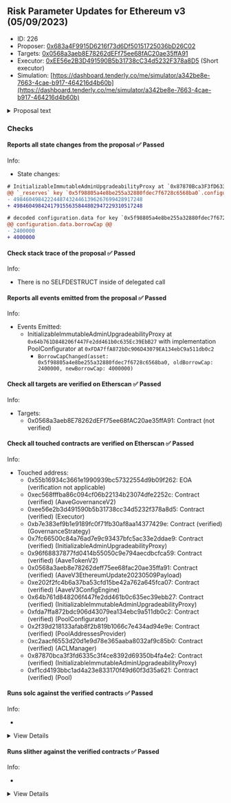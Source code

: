 ## Risk Parameter Updates for Ethereum v3 (05/09/2023)

- ID: 226
- Proposer: [0x683a4F9915D6216f73d6Df50151725036bD26C02](https://etherscan.io/address/0x683a4F9915D6216f73d6Df50151725036bD26C02)
- Targets: [0x0568a3aeb8E78262dEFf75ee68fAC20ae35ffA91](https://etherscan.io/address/0x0568a3aeb8E78262dEFf75ee68fAC20ae35ffA91#code)
- Executor: [0xEE56e2B3D491590B5b31738cC34d5232F378a8D5](https://etherscan.io/address/0xEE56e2B3D491590B5b31738cC34d5232F378a8D5) (Short executor)
- Simulation: [https://dashboard.tenderly.co/me/simulator/a342be8e-7663-4cae-b917-464216d4b60b](https://dashboard.tenderly.co/me/simulator/a342be8e-7663-4cae-b917-464216d4b60b)

<details>
  <summary>Proposal text</summary>

## Simple Summary

A proposal to make parameter changes on Ethereum v3. For more details, see the full forum post [here](https://governance.aave.com/t/arc-gauntlet-recommendations-for-lusd-eth-v3/13039).

## Motivation

Asset LUSD borrow cap usage is at 79%. As per our [Methodology](https://governance.aave.com/t/gauntlet-methodologies-borrow-and-supply-cap/11487), Gauntlet would support increasing the borrow cap for this stablecoin to 4M.

## Specifications

#### ETH v3

| Asset | Current Cap | Borrow Cap Recommendation |
| ----- | ----------- | ------------------------- |
| LUSD  | 2.4M        | 4M                        |

## Implementation

The proposal implements changes on Aave V3 Ethereum using the following pre-deployed payload:

- Ethereum: [`0x0568a3aeb8e78262deff75ee68fac20ae35ffa91`](https://etherscan.io/address/0x0568a3aeb8e78262deff75ee68fac20ae35ffa91)

## Copyright

Copyright and related rights waived via [CC0](https://creativecommons.org/publicdomain/zero/1.0/).

_By approving this proposal, you agree that any services provided by Gauntlet shall be governed by the terms of service available at gauntlet.network/tos. This message is for informational purposes only and does not constitute an offer to sell, a solicitation to buy, or a recommendation for any security, nor does it constitute an offer to provide investment advisory or other services by Gauntlet Networks Inc. No reference to any specific security constitutes a recommendation to buy, sell or hold that security or any other security. Nothing in this report shall be considered a solicitation or offer to buy or sell any security, future, option or other financial instrument or to offer or provide any investment advice or service to any person in any jurisdiction. Nothing contained in this report constitutes investment advice or offers any opinion with respect to the suitability of any security, and the views expressed in this report should not be taken as advice to buy, sell or hold any security. The information in this report should not be relied upon for the purpose of investing. In preparing the information contained in this report, we have not taken into account the investment needs, objectives and financial circumstances of any particular investor. This information has no regard to the specific investment objectives, financial situation and particular needs of any specific recipient of this information and investments discussed may not be suitable for all investors. Any views expressed in this report by us were prepared based upon the information available to us at the time such views were written. Changed or additional information could cause such views to change. All information is subject to possible correction. Information may quickly become unreliable for various reasons, including changes in market conditions or economic circumstances._

</details>

### Checks

#### Reports all state changes from the proposal ✅ Passed

Info:

- State changes:

```diff
# InitializableImmutableAdminUpgradeabilityProxy at `0x87870Bca3F3fD6335C3F4ce8392D69350B4fA4E2` with implementation Pool at `0xF1Cd4193bbc1aD4a23E833170f49d60f3D35a621`
@@ `_reserves` key `0x5f98805a4e8be255a32880fdec7f6728c6568ba0`.configuration.data @@
- 498460498422244874324461396267699428917248
+ 498460498424179155635844802947229310517248

# decoded configuration.data for key `0x5f98805a4e8be255a32880fdec7f6728c6568ba0` (symbol: LUSD)
@@ configuration.data.borrowCap @@
- 2400000
+ 4000000

```

#### Check stack trace of the proposal ✅ Passed

Info:

- There is no SELFDESTRUCT inside of delegated call

#### Reports all events emitted from the proposal ✅ Passed

Info:

- Events Emitted:
  - InitializableImmutableAdminUpgradeabilityProxy at `0x64b761D848206f447Fe2dd461b0c635Ec39EbB27` with implementation PoolConfigurator at `0xFDA7ffA872bDc906D43079EA134ebC9a511db0c2`
    - `BorrowCapChanged(asset: 0x5f98805a4e8be255a32880fdec7f6728c6568ba0, oldBorrowCap: 2400000, newBorrowCap: 4000000)`

#### Check all targets are verified on Etherscan ✅ Passed

Info:

- Targets:
  - 0x0568a3aeb8E78262dEFf75ee68fAC20ae35ffA91: Contract (not verified)

#### Check all touched contracts are verified on Etherscan ✅ Passed

Info:

- Touched address:
  - 0x55b16934c3661e1990939bc57322554d9b09f262: EOA (verification not applicable)
  - 0xec568fffba86c094cf06b22134b23074dfe2252c: Contract (verified) (AaveGovernanceV2)
  - 0xee56e2b3d491590b5b31738cc34d5232f378a8d5: Contract (verified) (Executor)
  - 0xb7e383ef9b1e9189fc0f71fb30af8aa14377429e: Contract (verified) (GovernanceStrategy)
  - 0x7fc66500c84a76ad7e9c93437bfc5ac33e2ddae9: Contract (verified) (InitializableAdminUpgradeabilityProxy)
  - 0x96f68837877fd0414b55050c9e794aecdbcfca59: Contract (verified) (AaveTokenV2)
  - 0x0568a3aeb8e78262deff75ee68fac20ae35ffa91: Contract (verified) (AaveV3EthereumUpdate20230509Payload)
  - 0xe202f2fc4b6a37ba53cfd15be42a762a645fca07: Contract (verified) (AaveV3ConfigEngine)
  - 0x64b761d848206f447fe2dd461b0c635ec39ebb27: Contract (verified) (InitializableImmutableAdminUpgradeabilityProxy)
  - 0xfda7ffa872bdc906d43079ea134ebc9a511db0c2: Contract (verified) (PoolConfigurator)
  - 0x2f39d218133afab8f2b819b1066c7e434ad94e9e: Contract (verified) (PoolAddressesProvider)
  - 0xc2aacf6553d20d1e9d78e365aaba8032af9c85b0: Contract (verified) (ACLManager)
  - 0x87870bca3f3fd6335c3f4ce8392d69350b4fa4e2: Contract (verified) (InitializableImmutableAdminUpgradeabilityProxy)
  - 0xf1cd4193bbc1ad4a23e833170f49d60f3d35a621: Contract (verified) (Pool)

#### Runs solc against the verified contracts ✅ Passed

Info:

-

<details>
<summary>View Details</summary>
<details>
<summary>View warnings for AaveV3EthereumUpdate20230509Payload at `0x0568a3aeb8E78262dEFf75ee68fAC20ae35ffA91`</summary>

```
Traceback (most recent call last):
  File "/home/sakulstra/.local/bin/crytic-compile", line 5, in <module>
    from crytic_compile.__main__ import main
ModuleNotFoundError: No module named 'crytic_compile'
```

</details>

<details>
<summary>View warnings for PoolAddressesProvider at `0x2f39d218133AFaB8F2B819B1066c7E434Ad94E9e`</summary>

```
Traceback (most recent call last):
  File "/home/sakulstra/.local/bin/crytic-compile", line 5, in <module>
    from crytic_compile.__main__ import main
ModuleNotFoundError: No module named 'crytic_compile'
```

</details>

<details>
<summary>View warnings for InitializableImmutableAdminUpgradeabilityProxy at `0x64b761D848206f447Fe2dd461b0c635Ec39EbB27` with implementation PoolConfigurator at `0xFDA7ffA872bDc906D43079EA134ebC9a511db0c2`</summary>

```
Traceback (most recent call last):
  File "/home/sakulstra/.local/bin/crytic-compile", line 5, in <module>
    from crytic_compile.__main__ import main
ModuleNotFoundError: No module named 'crytic_compile'
```

</details>

<details>
<summary>View warnings for InitializableAdminUpgradeabilityProxy at `0x7Fc66500c84A76Ad7e9c93437bFc5Ac33E2DDaE9` with implementation AaveTokenV2 at `0x96F68837877fd0414B55050c9e794AECdBcfCA59`</summary>

```
Traceback (most recent call last):
  File "/home/sakulstra/.local/bin/crytic-compile", line 5, in <module>
    from crytic_compile.__main__ import main
ModuleNotFoundError: No module named 'crytic_compile'
```

</details>

<details>
<summary>View warnings for InitializableImmutableAdminUpgradeabilityProxy at `0x87870Bca3F3fD6335C3F4ce8392D69350B4fA4E2` with implementation Pool at `0xF1Cd4193bbc1aD4a23E833170f49d60f3D35a621`</summary>

```
Traceback (most recent call last):
  File "/home/sakulstra/.local/bin/crytic-compile", line 5, in <module>
    from crytic_compile.__main__ import main
ModuleNotFoundError: No module named 'crytic_compile'
```

</details>

<details>
<summary>View warnings for AaveTokenV2 at `0x96F68837877fd0414B55050c9e794AECdBcfCA59`</summary>

```
Traceback (most recent call last):
  File "/home/sakulstra/.local/bin/crytic-compile", line 5, in <module>
    from crytic_compile.__main__ import main
ModuleNotFoundError: No module named 'crytic_compile'
```

</details>

<details>
<summary>View warnings for GovernanceStrategy at `0xb7e383ef9B1E9189Fc0F71fb30af8aa14377429e`</summary>

```
Traceback (most recent call last):
  File "/home/sakulstra/.local/bin/crytic-compile", line 5, in <module>
    from crytic_compile.__main__ import main
ModuleNotFoundError: No module named 'crytic_compile'
```

</details>

<details>
<summary>View warnings for ACLManager at `0xc2aaCf6553D20d1e9d78E365AAba8032af9c85b0`</summary>

```
Traceback (most recent call last):
  File "/home/sakulstra/.local/bin/crytic-compile", line 5, in <module>
    from crytic_compile.__main__ import main
ModuleNotFoundError: No module named 'crytic_compile'
```

</details>

<details>
<summary>View warnings for AaveV3ConfigEngine at `0xE202F2fc4b6A37Ba53cfD15bE42a762A645FCA07`</summary>

```
Traceback (most recent call last):
  File "/home/sakulstra/.local/bin/crytic-compile", line 5, in <module>
    from crytic_compile.__main__ import main
ModuleNotFoundError: No module named 'crytic_compile'
```

</details>

<details>
<summary>View warnings for Pool at `0xF1Cd4193bbc1aD4a23E833170f49d60f3D35a621`</summary>

```
Traceback (most recent call last):
  File "/home/sakulstra/.local/bin/crytic-compile", line 5, in <module>
    from crytic_compile.__main__ import main
ModuleNotFoundError: No module named 'crytic_compile'
```

</details>

<details>
<summary>View warnings for PoolConfigurator at `0xFDA7ffA872bDc906D43079EA134ebC9a511db0c2`</summary>

```
Traceback (most recent call last):
  File "/home/sakulstra/.local/bin/crytic-compile", line 5, in <module>
    from crytic_compile.__main__ import main
ModuleNotFoundError: No module named 'crytic_compile'
```

</details>

</details>

#### Runs slither against the verified contracts ✅ Passed

Info:

-

<details>
<summary>View Details</summary>

<details>
<summary>Slither report for AaveV3EthereumUpdate20230509Payload at `0x0568a3aeb8E78262dEFf75ee68fAC20ae35ffA91`</summary>

```
Traceback (most recent call last):
  File "/home/sakulstra/.local/bin/slither", line 5, in <module>
    from slither.__main__ import main
ModuleNotFoundError: No module named 'slither'
```

</details>

<details>
<summary>Slither report for PoolAddressesProvider at `0x2f39d218133AFaB8F2B819B1066c7E434Ad94E9e`</summary>

```
Traceback (most recent call last):
  File "/home/sakulstra/.local/bin/slither", line 5, in <module>
    from slither.__main__ import main
ModuleNotFoundError: No module named 'slither'
```

</details>

<details>
<summary>Slither report for InitializableImmutableAdminUpgradeabilityProxy at `0x64b761D848206f447Fe2dd461b0c635Ec39EbB27` with implementation PoolConfigurator at `0xFDA7ffA872bDc906D43079EA134ebC9a511db0c2`</summary>

```
Traceback (most recent call last):
  File "/home/sakulstra/.local/bin/slither", line 5, in <module>
    from slither.__main__ import main
ModuleNotFoundError: No module named 'slither'
```

</details>

<details>
<summary>Slither report for InitializableAdminUpgradeabilityProxy at `0x7Fc66500c84A76Ad7e9c93437bFc5Ac33E2DDaE9` with implementation AaveTokenV2 at `0x96F68837877fd0414B55050c9e794AECdBcfCA59`</summary>

```
Traceback (most recent call last):
  File "/home/sakulstra/.local/bin/slither", line 5, in <module>
    from slither.__main__ import main
ModuleNotFoundError: No module named 'slither'
```

</details>

<details>
<summary>Slither report for InitializableImmutableAdminUpgradeabilityProxy at `0x87870Bca3F3fD6335C3F4ce8392D69350B4fA4E2` with implementation Pool at `0xF1Cd4193bbc1aD4a23E833170f49d60f3D35a621`</summary>

```
Traceback (most recent call last):
  File "/home/sakulstra/.local/bin/slither", line 5, in <module>
    from slither.__main__ import main
ModuleNotFoundError: No module named 'slither'
```

</details>

<details>
<summary>Slither report for AaveTokenV2 at `0x96F68837877fd0414B55050c9e794AECdBcfCA59`</summary>

```
Traceback (most recent call last):
  File "/home/sakulstra/.local/bin/slither", line 5, in <module>
    from slither.__main__ import main
ModuleNotFoundError: No module named 'slither'
```

</details>

<details>
<summary>Slither report for GovernanceStrategy at `0xb7e383ef9B1E9189Fc0F71fb30af8aa14377429e`</summary>

```
Traceback (most recent call last):
  File "/home/sakulstra/.local/bin/slither", line 5, in <module>
    from slither.__main__ import main
ModuleNotFoundError: No module named 'slither'
```

</details>

<details>
<summary>Slither report for ACLManager at `0xc2aaCf6553D20d1e9d78E365AAba8032af9c85b0`</summary>

```
Traceback (most recent call last):
  File "/home/sakulstra/.local/bin/slither", line 5, in <module>
    from slither.__main__ import main
ModuleNotFoundError: No module named 'slither'
```

</details>

<details>
<summary>Slither report for AaveV3ConfigEngine at `0xE202F2fc4b6A37Ba53cfD15bE42a762A645FCA07`</summary>

```
Traceback (most recent call last):
  File "/home/sakulstra/.local/bin/slither", line 5, in <module>
    from slither.__main__ import main
ModuleNotFoundError: No module named 'slither'
```

</details>

<details>
<summary>Slither report for Pool at `0xF1Cd4193bbc1aD4a23E833170f49d60f3D35a621`</summary>

```
Traceback (most recent call last):
  File "/home/sakulstra/.local/bin/slither", line 5, in <module>
    from slither.__main__ import main
ModuleNotFoundError: No module named 'slither'
```

</details>

<details>
<summary>Slither report for PoolConfigurator at `0xFDA7ffA872bDc906D43079EA134ebC9a511db0c2`</summary>

```
Traceback (most recent call last):
  File "/home/sakulstra/.local/bin/slither", line 5, in <module>
    from slither.__main__ import main
ModuleNotFoundError: No module named 'slither'
```

</details>

</details>
